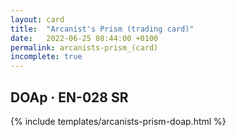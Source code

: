 ```yaml
---
layout: card
title:  "Arcanist's Prism (trading card)"
date:   2022-06-25 08:44:00 +0100
permalink: arcanists-prism_(card)
incomplete: true
---
```


## DOAp &middot; EN-028 SR

{% include templates/arcanists-prism-doap.html %}